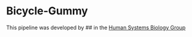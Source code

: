 # Bicycle-Gummy

This pipeline was developed by ## in the [Human Systems Biology Group](https://resendislab.github.io/)
